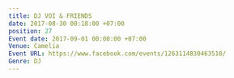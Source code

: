 ```yaml
---
title: DJ VOI & FRIENDS
date: 2017-08-30 00:18:00 +07:00
position: 27
Event date: 2017-09-01 00:00:00 +07:00
Venue: Camelia
Event URL: https://www.facebook.com/events/1263114830463510/
Genre: DJ
---
```



